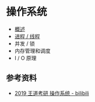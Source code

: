 # 操作系统

- [概述](https://github.com/ceezyyy/backend-notes/blob/master/Core/OS/introduction.md)
- [进程 / 线程](https://github.com/ceezyyy/backend-notes/blob/master/Core/OS/process.md)
- 并发 / 锁
- 内存管理和调度
- I / O 原理



## 参考资料

- [2019 王道考研 操作系统 - bilibili](https://www.bilibili.com/video/BV1YE411D7nH)

